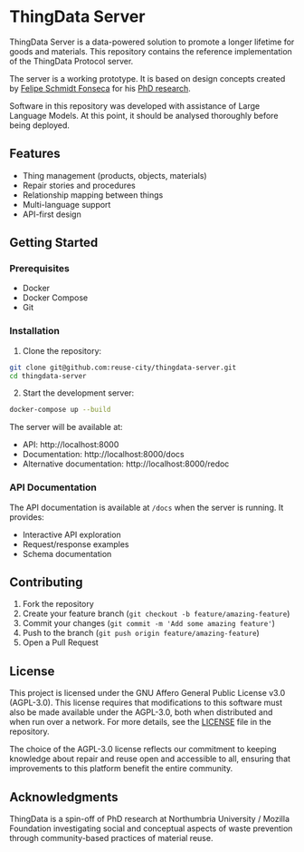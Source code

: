 # ThingData Server

ThingData Server is a data-powered solution to promote a longer lifetime for goods and materials. This repository contains the reference implementation of the ThingData Protocol server.

The server is a working prototype. It is based on design concepts created by [Felipe Schmidt Fonseca](https://is.efeefe.me) for his [PhD research](https://wiki.reuse.city/opendott). 

Software in this repository was developed with assistance of Large Language Models. At this point, it should be analysed thoroughly before being deployed.

## Features

- Thing management (products, objects, materials)
- Repair stories and procedures
- Relationship mapping between things
- Multi-language support
- API-first design

## Getting Started

### Prerequisites

- Docker
- Docker Compose
- Git

### Installation

1. Clone the repository:
```bash
git clone git@github.com:reuse-city/thingdata-server.git
cd thingdata-server
```

2. Start the development server:
```bash
docker-compose up --build
```

The server will be available at:
- API: http://localhost:8000
- Documentation: http://localhost:8000/docs
- Alternative documentation: http://localhost:8000/redoc

### API Documentation

The API documentation is available at `/docs` when the server is running. It provides:
- Interactive API exploration
- Request/response examples
- Schema documentation

## Contributing

1. Fork the repository
2. Create your feature branch (`git checkout -b feature/amazing-feature`)
3. Commit your changes (`git commit -m 'Add some amazing feature'`)
4. Push to the branch (`git push origin feature/amazing-feature`)
5. Open a Pull Request

## License

This project is licensed under the GNU Affero General Public License v3.0 (AGPL-3.0). This license requires that modifications to this software must also be made available under the AGPL-3.0, both when distributed and when run over a network. For more details, see the [LICENSE](LICENSE) file in the repository.

The choice of the AGPL-3.0 license reflects our commitment to keeping knowledge about repair and reuse open and accessible to all, ensuring that improvements to this platform benefit the entire community.

## Acknowledgments

ThingData is a spin-off of PhD research at Northumbria University / Mozilla Foundation investigating social and conceptual aspects of waste prevention through community-based practices of material reuse.
